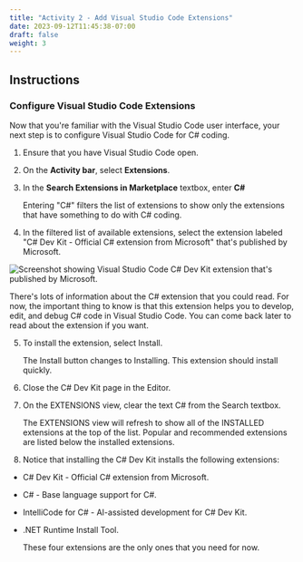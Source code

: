 ```yaml
---
title: "Activity 2 - Add Visual Studio Code Extensions"
date: 2023-09-12T11:45:38-07:00
draft: false
weight: 3
---
```


## Instructions

### Configure Visual Studio Code Extensions
Now that you're familiar with the Visual Studio Code user interface, your next step is to configure Visual Studio Code for C# coding.

1. Ensure that you have Visual Studio Code open.

2. On the **Activity bar**, select **Extensions**.

3. In the **Search Extensions in Marketplace** textbox, enter **C#**

    Entering "C#" filters the list of extensions to show only the extensions that have something to do with C# coding.

4. In the filtered list of available extensions, select the extension labeled "C# Dev Kit - Official C# extension from Microsoft" that's published by Microsoft.

<img src="../media/visual-studio-code-csharp-extension-microsoft.png" alt="Screenshot showing Visual Studio Code C# Dev Kit extension that's published by Microsoft." />

There's lots of information about the C# extension that you could read. For now, the important thing to know is that this extension helps you to develop, edit, and debug C# code in Visual Studio Code. You can come back later to read about the extension if you want.

5. To install the extension, select Install.

    The Install button changes to Installing. This extension should install quickly.

6. Close the C# Dev Kit page in the Editor.

7. On the EXTENSIONS view, clear the text C# from the Search textbox.

    The EXTENSIONS view will refresh to show all of the INSTALLED extensions at the top of the list. Popular and recommended extensions are listed below the installed extensions.

8. Notice that installing the C# Dev Kit installs the following extensions:

* C# Dev Kit - Official C# extension from Microsoft.
* C# - Base language support for C#.
* IntelliCode for C# - AI-assisted development for C# Dev Kit.
* .NET Runtime Install Tool.

    These four extensions are the only ones that you need for now.
